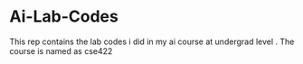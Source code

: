 # Ai-Lab-Codes
This rep contains the lab codes i did in my ai course at undergrad level . The course is named as cse422
